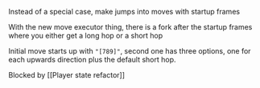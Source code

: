 Instead of a special case, make jumps into moves with startup frames

With the new move executor thing, there is a fork after the startup frames where you either get a long hop or a short hop

Initial move starts up with `"[789]"`, second one has three options, one for each upwards direction plus the default short hop.

Blocked by [[Player state refactor]]